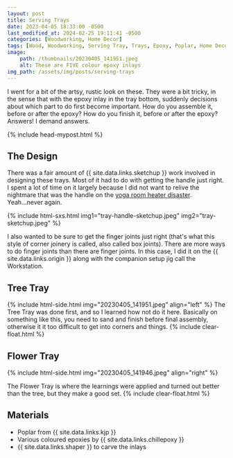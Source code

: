 ```yaml
---
layout: post
title: Serving Trays
date: 2023-04-05 18:33:00 -0500
last_modified_at: 2024-02-25 19:11:41 -0500
categories: [Woodworking, Home Decor]
tags: [Wood, Woodworking, Serving Tray, Trays, Epoxy, Poplar, Home Decor]
image: 
    path: /thumbnails/20230405_141951.jpeg
    alt: These are FIVE colour epoxy inlays
img_path: /assets/img/posts/serving-trays
---
```


I went for a bit of the artsy, rustic look on these.  They were a bit tricky, in the sense that with the epoxy inlay in the tray bottom, suddenly decisions about which part to do first become important.  How do you assemble it, before or after the epoxy?  How do you finish it, before or after the epoxy?  Answers!  I demand answers.

{% include head-mypost.html %}

## The Design

There was a fair amount of {{ site.data.links.sketchup }} work involved in designing these trays.  Most of it had to do with getting the handle just right.  I spent a lot of time on it largely because I did not want to relive the nightmare that was the handle on the [yoga room heater disaster](/posts/yoga-room).  Yeah...never again.

{% include html-sxs.html img1="tray-handle-sketchup.jpeg" img2="tray-sketchup.jpeg" %}

I also wanted to be sure to get the finger joints just right (that's what this style of corner joinery is called, also called box joints).  There are more ways to do finger joints than there are finger joints.  In this case, I did it on the {{ site.data.links.origin }} along with the companion setup jig call the Workstation.  

## Tree Tray

{% include html-side.html img="20230405_141951.jpeg" align="left" %}
The Tree Tray was done first, and so I learned how not do it here.  Basically on something like this, you need to sand and finish before final assembly, otherwise it it too difficult to get into corners and things.
{% include clear-float.html %}

## Flower Tray

{% include html-side.html img="20230405_141946.jpeg" align="right" %}

The Flower Tray is where the learnings were applied and turned out better than the tree, but they make a good set.
{% include clear-float.html %}

## Materials

- Poplar from {{ site.data.links.kjp }}
- Various coloured epoxies by {{ site.data.links.chillepoxy }}
- {{ site.data.links.shaper }} to carve the inlays
